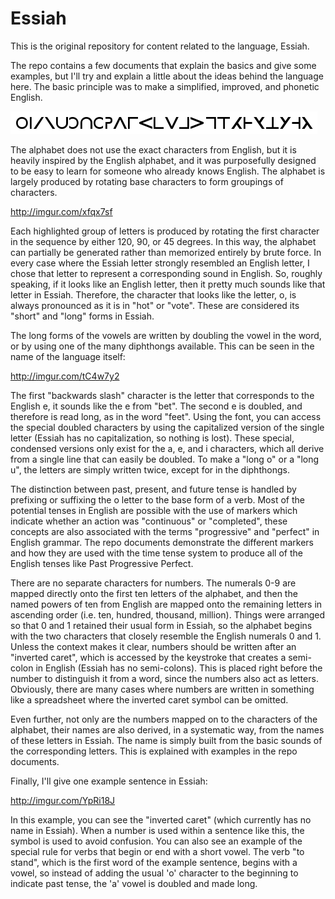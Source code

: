 Essiah
=

This is the original repository for content related to the language, Essiah.

The repo contains a few documents that explain the basics and give some examples, but I'll try and explain a little about the ideas behind the language here. The basic principle was to make a simplified, improved, and phonetic English.

![Alphabet](/media/alphabet.png?raw=true)

The alphabet does not use the exact characters from English, but it is heavily inspired by the English alphabet, and it was purposefully designed to be easy to learn for someone who already knows English. The alphabet is largely produced by rotating base characters to form groupings of characters.

http://imgur.com/xfqx7sf

Each highlighted group of letters is produced by rotating the first character in the sequence by either 120, 90, or 45 degrees. In this way, the alphabet can partially be generated rather than memorized entirely by brute force. In every case where the Essiah letter strongly resembled an English letter, I chose that letter to represent a corresponding sound in English. So, roughly speaking, if it looks like an English letter, then it pretty much sounds like that letter in Essiah. Therefore, the character that looks like the letter, o, is always pronounced as it is in "hot" or "vote". These are considered its "short" and "long" forms in Essiah.

The long forms of the vowels are written by doubling the vowel in the word, or by using one of the many diphthongs available. This can be seen in the name of the language itself:

http://imgur.com/tC4w7y2

The first "backwards slash" character is the letter that corresponds to the English e, it sounds like the e from "bet". The second e is doubled, and therefore is read long, as in the word "feet". Using the font, you can access the special doubled characters by using the capitalized version of the single letter (Essiah has no capitalization, so nothing is lost). These special, condensed versions only exist for the a, e, and i characters, which all derive from a single line that can easily be doubled. To make a "long o" or a "long u", the letters are simply written twice, except for in the diphthongs.

The distinction between past, present, and future tense is handled by prefixing or suffixing the o letter to the base form of a verb. Most of the potential tenses in English are possible with the use of markers which indicate whether an action was "continuous" or "completed", these concepts are also associated with the terms "progressive" and "perfect" in English grammar. The repo documents demonstrate the different markers and how they are used with the time tense system to produce all of the English tenses like Past Progressive Perfect.

There are no separate characters for numbers. The numerals 0-9 are mapped directly onto the first ten letters of the alphabet, and then the named powers of ten from English are mapped onto the remaining letters in ascending order (i.e. ten, hundred, thousand, million). Things were arranged so that 0 and 1 retained their usual form in Essiah, so the alphabet begins with the two characters that closely resemble the English numerals 0 and 1. Unless the context makes it clear, numbers should be written after an "inverted caret", which is accessed by the keystroke that creates a semi-colon in English (Essiah has no semi-colons). This is placed right before the number to distinguish it from a word, since the numbers also act as letters. Obviously, there are many cases where numbers are written in something like a spreadsheet where the inverted caret symbol can be omitted.

Even further, not only are the numbers mapped on to the characters of the alphabet, their names are also derived, in a systematic way, from the names of these letters in Essiah. The name is simply built from the basic sounds of the corresponding letters. This is explained with examples in the repo documents.

Finally, I'll give one example sentence in Essiah:

http://imgur.com/YpRi18J

In this example, you can see the "inverted caret" (which currently has no name in Essiah). When a number is used within a sentence like this, the symbol is used to avoid confusion. You can also see an example of the special rule for verbs that begin or end with a short vowel. The verb "to stand", which is the first word of the example sentence, begins with a vowel, so instead of adding the usual 'o' character to the beginning to indicate past tense, the 'a' vowel is doubled and made long.
